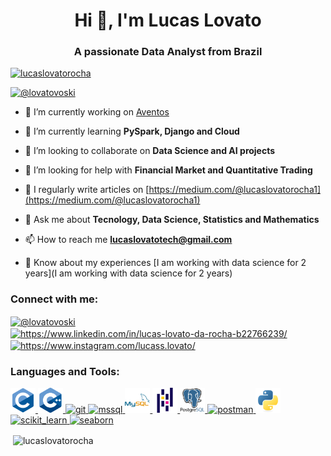 <h1 align="center">Hi 👋, I'm Lucas Lovato</h1>
<h3 align="center">A passionate Data Analyst from Brazil</h3>

<p align="left"> <a href="https://github.com/ryo-ma/github-profile-trophy"><img src="https://github-profile-trophy.vercel.app/?username=lucaslovatorocha" alt="lucaslovatorocha" /></a> </p>

<p align="left"> <a href="https://twitter.com/@lovatovoski" target="blank"><img src="https://img.shields.io/twitter/follow/@lovatovoski?logo=twitter&style=for-the-badge" alt="@lovatovoski" /></a> </p>

- 🔭 I’m currently working on [Aventos](https://www.aventos.com.br/#Quem-somos)

- 🌱 I’m currently learning **PySpark, Django and Cloud**

- 👯 I’m looking to collaborate on **Data Science and AI projects**

- 🤝 I’m looking for help with **Financial Market and Quantitative Trading**

- 📝 I regularly write articles on [https://medium.com/@lucaslovatorocha1](https://medium.com/@lucaslovatorocha1)

- 💬 Ask me about **Tecnology, Data Science, Statistics and Mathematics**

- 📫 How to reach me **lucaslovatotech@gmail.com**

- 📄 Know about my experiences [I am working with data science for 2 years](I am working with data science for 2 years)

<h3 align="left">Connect with me:</h3>
<p align="left">
<a href="https://twitter.com/@lovatovoski" target="blank"><img align="center" src="https://raw.githubusercontent.com/rahuldkjain/github-profile-readme-generator/master/src/images/icons/Social/twitter.svg" alt="@lovatovoski" height="30" width="40" /></a>
<a href="https://linkedin.com/in/https://www.linkedin.com/in/lucas-lovato-da-rocha-b22766239/" target="blank"><img align="center" src="https://raw.githubusercontent.com/rahuldkjain/github-profile-readme-generator/master/src/images/icons/Social/linked-in-alt.svg" alt="https://www.linkedin.com/in/lucas-lovato-da-rocha-b22766239/" height="30" width="40" /></a>
<a href="https://instagram.com/https://www.instagram.com/lucass.lovato/" target="blank"><img align="center" src="https://raw.githubusercontent.com/rahuldkjain/github-profile-readme-generator/master/src/images/icons/Social/instagram.svg" alt="https://www.instagram.com/lucass.lovato/" height="30" width="40" /></a>
</p>

<h3 align="left">Languages and Tools:</h3>
<p align="left"> <a href="https://www.cprogramming.com/" target="_blank" rel="noreferrer"> <img src="https://raw.githubusercontent.com/devicons/devicon/master/icons/c/c-original.svg" alt="c" width="40" height="40"/> </a> <a href="https://www.w3schools.com/cpp/" target="_blank" rel="noreferrer"> <img src="https://raw.githubusercontent.com/devicons/devicon/master/icons/cplusplus/cplusplus-original.svg" alt="cplusplus" width="40" height="40"/> </a> <a href="https://git-scm.com/" target="_blank" rel="noreferrer"> <img src="https://www.vectorlogo.zone/logos/git-scm/git-scm-icon.svg" alt="git" width="40" height="40"/> </a> <a href="https://www.microsoft.com/en-us/sql-server" target="_blank" rel="noreferrer"> <img src="https://www.svgrepo.com/show/303229/microsoft-sql-server-logo.svg" alt="mssql" width="40" height="40"/> </a> <a href="https://www.mysql.com/" target="_blank" rel="noreferrer"> <img src="https://raw.githubusercontent.com/devicons/devicon/master/icons/mysql/mysql-original-wordmark.svg" alt="mysql" width="40" height="40"/> </a> <a href="https://pandas.pydata.org/" target="_blank" rel="noreferrer"> <img src="https://raw.githubusercontent.com/devicons/devicon/2ae2a900d2f041da66e950e4d48052658d850630/icons/pandas/pandas-original.svg" alt="pandas" width="40" height="40"/> </a> <a href="https://www.postgresql.org" target="_blank" rel="noreferrer"> <img src="https://raw.githubusercontent.com/devicons/devicon/master/icons/postgresql/postgresql-original-wordmark.svg" alt="postgresql" width="40" height="40"/> </a> <a href="https://postman.com" target="_blank" rel="noreferrer"> <img src="https://www.vectorlogo.zone/logos/getpostman/getpostman-icon.svg" alt="postman" width="40" height="40"/> </a> <a href="https://www.python.org" target="_blank" rel="noreferrer"> <img src="https://raw.githubusercontent.com/devicons/devicon/master/icons/python/python-original.svg" alt="python" width="40" height="40"/> </a> <a href="https://scikit-learn.org/" target="_blank" rel="noreferrer"> <img src="https://upload.wikimedia.org/wikipedia/commons/0/05/Scikit_learn_logo_small.svg" alt="scikit_learn" width="40" height="40"/> </a> <a href="https://seaborn.pydata.org/" target="_blank" rel="noreferrer"> <img src="https://seaborn.pydata.org/_images/logo-mark-lightbg.svg" alt="seaborn" width="40" height="40"/> </a> </p>

<p>&nbsp;<img align="center" src="https://github-readme-stats.vercel.app/api?username=lucaslovatorocha&show_icons=true&locale=en" alt="lucaslovatorocha" /></p>
